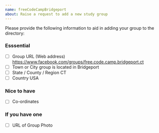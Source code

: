 ```yaml
---
name: freeCodeCampBridgeport
about: Raise a request to add a new study group
---
```


Please provide the following information to aid in adding your group to the directory:

### Esssential

- [ ] Group URL (Web address)
      https://www.facebook.com/groups/free.code.camp.bridgeport.ct
- [ ] Town or City group is located in
      Bridgeport
- [ ] State / County / Region
      CT
- [ ] Country
      USA

### Nice to have

- [ ] Co-ordinates

### If you have one

- [ ] URL of Group Photo
